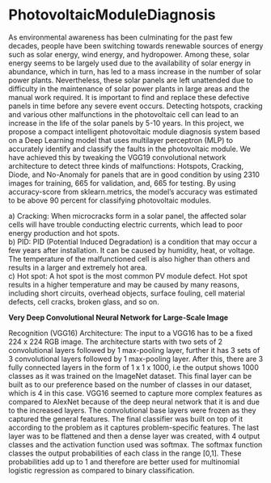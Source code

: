 # PhotovoltaicModuleDiagnosis

As environmental awareness has been culminating for the past few decades, people have been switching towards renewable sources of energy such as solar energy, wind energy, and hydropower. Among these, solar energy seems to be largely used due to the availability of solar energy in abundance, which in turn, has led to a mass increase in the number of solar power plants. Nevertheless, these solar panels are left unattended due to difficulty in the maintenance of solar power plants in large areas and the manual work required. It is important to find and replace these defective panels in time before any severe event occurs. Detecting hotspots, cracking and various other malfunctions in the photovoltaic cell can lead to an increase in the life of the solar panels by 5-10 years. In this project, we propose a compact intelligent photovoltaic module diagnosis system based on a Deep Learning model that uses multilayer perceptron (MLP) to accurately identify and classify the faults in the photovoltaic module. We have achieved this by tweaking the VGG19 convolutional network architecture to detect three kinds of malfunctions: Hotspots, Cracking, Diode, and No-Anomaly for panels that are in good condition by using 2310 images for training, 665 for validation, and, 665 for testing. By using accuracy-score from sklearn.metrics, the model’s accuracy was estimated to be above 90 percent for classifying photovoltaic modules.

a) Cracking: When microcracks form in a solar panel, the affected solar cells will have trouble conducting electric currents, which lead to poor energy production and hot spots.<br>
b) PID: PID (Potential Induced Degradation) is a condition that may occur a few years after installation. It can be caused by humidity, heat, or voltage. The temperature of the malfunctioned cell is 
also higher than others and results in a larger and extremely hot area.<br>
c) Hot spot: A hot spot is the most common PV module defect. Hot spot results in a higher temperature and may be caused by many reasons, including short circuits, overhead objects, surface 
fouling, cell material defects, cell cracks, broken glass, and so on.

<b>Very Deep Convolutional Neural Network for Large-Scale Image </b>

Recognition (VGG16) Architecture: The input to a VGG16 has to be a fixed 224 x 224 RGB image. The architecture starts with two sets of 2 convolutional layers followed by 1 max-pooling layer, further it has 3 sets of 3 convolutional layers followed by 1 max-pooling layer. After this, there are 3 fully connected layers in the form of 1 x 1 x 1000, i.e the output shows 1000 classes as it was trained on the ImageNet dataset. This final layer can be built as to our preference based on the number of classes in our dataset, which is 4 in this case. VGG16 seemed to capture more complex features as compared to AlexNet because of the deep neural network that it is and due to the increased layers. The convolutional base layers were frozen as they captured the general features. The final classifier was built on top of it according to the problem as it captures problem-specific features. The last layer was to be flattened and then a dense layer was created, with 4 output classes and the activation function used was softmax. The softmax function classes the output probabilities of each class in the range [0,1]. These probabilities add up to 1 and therefore are better used for multinomial logistic regression as compared to binary classification.





